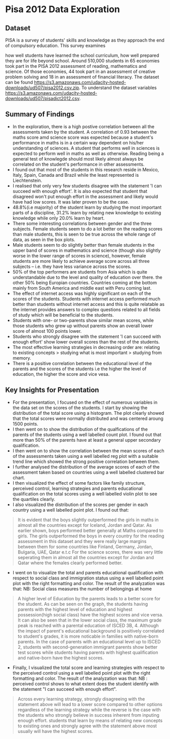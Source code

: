 # Pisa 2012 Data Exploration

## Dataset

PISA is a survey of students' skills and knowledge as they approach the end of compulsory education. This survey examines

how well students have learned the school curriculum,
how well prepared they are for life beyond school.
Around 510,000 students in 65 economies took part in the PISA 2012 assessment of reading, mathematics and science. Of those economies, 44 took part in an assessment of creative problem solving and 18 in an assessment of financial literacy. The dataset can be found  https://s3.amazonaws.com/udacity-hosted-downloads/ud507/pisa2012.csv.zip. To understand the dataset variables https://s3.amazonaws.com/udacity-hosted-downloads/ud507/pisadict2012.csv.

## Summary of Findings

- In the exploration, there is a high postive correlation between all the assessments taken by the student. A correlation of 0.93 between the maths score amd science score was expected because a student's performance in maths is in a certain way dependent on his/her understanding of sciences. A student that performs well in sciences is expected to perform well in maths as well as otherwise. Reading being a general test of knowlegde should most likely almost always be correlated on the student's performance in other assessments.
- I found out that most of the students in this research reside in Mexico, Italy, Spain, Canada and Brazil while the least represented is Liechtenstein.
- I realised that only very few students disagree with the statement 'I can succeed with enough effort'. It is also expected that student that disagreed won't put enough effort in the assessment and likely would have had low scores. It was later proven to be the case.
- 48.8%(i.e majority) of the student learn by studying the most important parts of a discipline, 31.2% learn by relating new knowledge to existing knowledge while only 20.0% learn by heart.
- There some interesting correlations between gender and the three subjects. Female students seem to do a lot better on the reading scores than male students, this is seen to be true across the whole range of data, as seen in the box plots. 
- Male students seem to do slightly better than female students in the upper band of scores in mathematics and science (though also slightly worse in the lower range of scores in science), however, female students are more likely to achieve average score across all three subjects – i.e. they have less variance across the scores.
- 50% of the top performers are students from Asia which is quite understandable due to the level and quality of education over there. the other 50% being Europian countries. Countries coming at the bottom mainly from South America and middle east with Peru coming last.
- The effect of internet access was highly significant on each of the scores of the students. Students with internet access performed much better than students without internet access and this is quite relatable as the internet provides answers to complex questions related to all fields of study which will be beneficial to the students.
- Students with one- or two-parents show similar mean scores, while those students who grew up without parents show an overall lower score of almost 100 points lower.
- Students who strongly disagree with the statement 'I can succeed with enough effort' show lower overall scores than the rest of the students.
- The most effective learning strategies in decreasing order are: relating to existing concepts > studying what is most important > studying from memory.
- There is a positive correlation between the educational level of the parents and the scores of the students i.e the higher the level of education, the higher the score and vice vesa.

## Key Insights for Presentation

- For the presentation, I focused on the effect of numerous variables in the data set on the scores of the students. I start by showing the distribution of the total score using a histogram. The plot clearly showed that the total scores were normally distributed and was centered aroung 1500 points.
- I then went on to show the distribution of the qualfications of the parents of the students using a well labelled count plot. I found out that more than 50% of the parents have at least a general upper secondary qualification.
- I then went on to show the correlation between the mean scores of each of the assessments taken using a well labelled reg plot with a suitable trend line which showed the strong positive correlation between them.
- I further analysed the distribution of the average scores of each of the assessment taken based on countries using a well labelled clustered bar chart.
- I then visualized the effect of some factors like family structure, perceived control, learning strategies and parents educational qualification on the total scores using a well labelled violin plot to see the quartiles clearly.
- I also visualized the distribution of the scores per gender in each country using a well labelled point plot. I found out that:
> It is evident that the boys slightly outperformed the girls in maths in almost all the countries except for Iceland, Jordan and Qatar. As earlier shown, boys performed better generally at Maths compared to girls.
> The girls outperformed the boys in every country for the reading assessment in this dataset and they were really large margins between them for some countries like Finland, Germany, Jordan, Bulgaria, UAE, Qatar e.t.c
> For the science scores, there was very little seperating them in almost all the countries except for Jordan and Qatar where the females clearly performed better. 
- I went on to visualize the total and parents educational qualification with respect to social class and immigration status using a well labelled point plot with the right formatting and color. The result of the analyzation was that:
NB: Social class measures the number of belongings at home
> A higher level of Education by the parents leads to a better score for the student. As can  be seen on the graph, the students having parents with the highest level of education and highest possession(high social class) have the highest scores and vice versa.
> It can also be seen that in the lower social class, the maximum grade peak is reached with a parental education of ISCED 3B, 4. 
> Although the impact of parent's educational background is positively correlated to student's grades, it is more noticable in families with native-born parents. In the case of parents with an educational level up to ISCED 2, students with second-generation immigrant parents show better test scores while students having parents with highest qualification and native-born have the highest scores.
- Finally, I visualized the total score and learning strategies with respect to the perceived control using a well labelled point plot with the right formatting and color. The result of the analyzation was that:
NB : perceived control shows to what extent does the student identify with the statement "I can succeed with enough effort".
> Across every learning strategy, strongly disagreeing with the statement above will lead to a lower score compared to other options regardless of the learning strategy while the reverse is the case with the students who strongly believe in success inherent from inputing enough effort.
> students that learn by means of relating new concepts to existing ones and strongly agree with the statement above most usually will have the highest scores.
